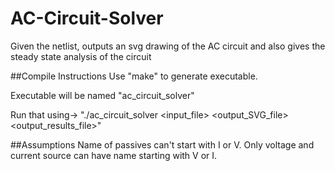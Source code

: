 # AC-Circuit-Solver
Given the netlist, outputs an svg drawing of the AC circuit and also gives the steady state analysis of the circuit

##Compile Instructions
Use "make" to generate executable.

Executable will be named "ac_circuit_solver"

Run that using-> "./ac_circuit_solver <input_file> <output_SVG_file> <output_results_file>"

##Assumptions
Name of passives can't start with I or V.
Only voltage and current source can have name starting with V or I.
